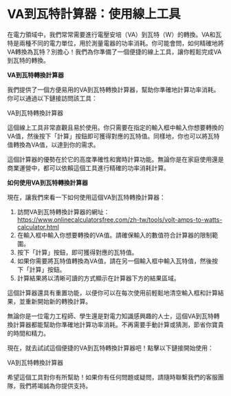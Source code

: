VA到瓦特計算器：使用線上工具
===============

在電力領域中，我們常常需要進行電壓安培（VA）到瓦特（W）的轉換。VA和瓦特是兩種不同的電力單位，用於測量電器的功率消耗。你可能會問，如何精確地將VA轉換為瓦特？別擔心！我們為你準備了一個便捷的線上工具，讓你輕鬆完成VA到瓦特的轉換。

**VA到瓦特轉換計算器**

我們提供了一個方便易用的VA到瓦特轉換計算器，幫助你準確地計算功率消耗。你可以通過以下鏈接訪問該工具：

VA到瓦特轉換計算器

這個線上工具非常直觀且易於使用。你只需要在指定的輸入框中輸入你想要轉換的VA值，然後按下「計算」按鈕即可獲得對應的瓦特值。同樣地，你也可以將瓦特值轉換為VA值，以達到你的需求。

這個計算器的優勢在於它的高度準確性和實時計算功能。無論你是在家庭使用還是商業運營中，都可以依賴這個工具進行精確的功率消耗計算。

**如何使用VA到瓦特轉換計算器**

現在，讓我們來看一下如何使用這個VA到瓦特轉換計算器：

1. 訪問VA到瓦特轉換計算器的網址：<https://www.onlinecalculatorsfree.com/zh-tw/tools/volt-amps-to-watts-calculator.html>
2. 在輸入框中輸入你想要轉換的VA值。請確保輸入的數值符合計算器的限制範圍。
3. 按下「計算」按鈕，即可獲得對應的瓦特值。
4. 如果你需要將瓦特值轉換為VA值，請在另一個輸入框中輸入瓦特值，然後按下「計算」按鈕。
5. 計算結果將以清晰可讀的方式顯示在計算器下方的結果區域。

這個計算器還具有重置功能，以便你可以在每次使用前輕鬆地清空輸入框和計算結果，並重新開始新的轉換計算。

無論你是一位電力工程師、學生還是對電力知識感興趣的人士，這個VA到瓦特轉換計算器都能幫助你準確地計算功率消耗。不再需要手動計算或猜測，節省你寶貴的時間和精力。

現在，就去試試這個便捷的VA到瓦特轉換計算器吧！點擊以下鏈接開始使用：

VA到瓦特轉換計算器

希望這個工具對你有所幫助！如果你有任何問題或疑問，請隨時聯繫我們的客服團隊，我們將竭誠為你提供支持。